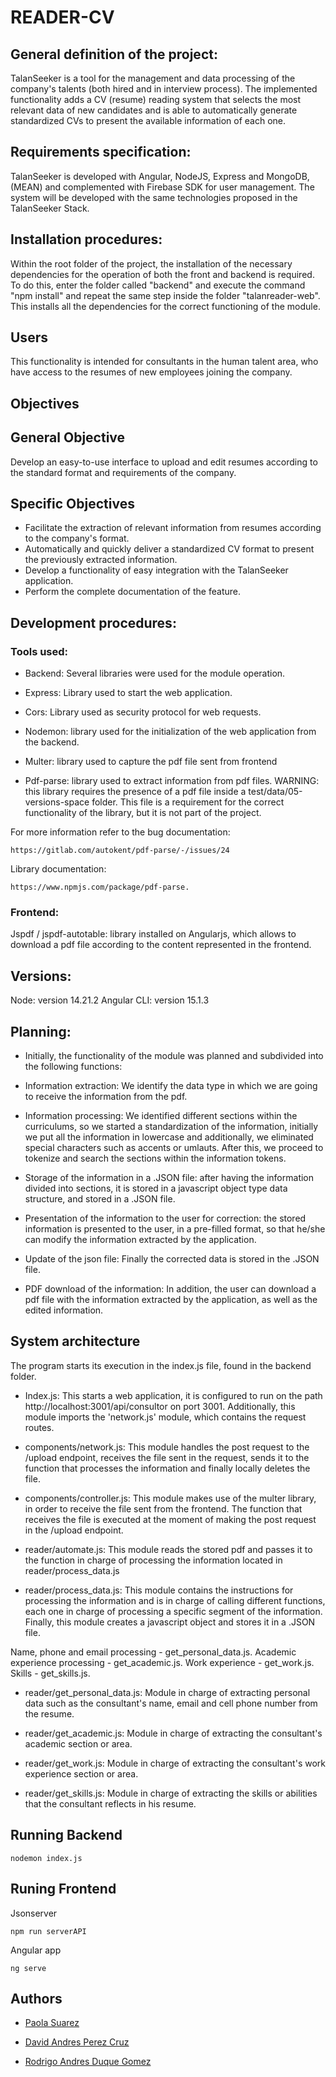 # READER-CV


## General definition of the project:

TalanSeeker is a tool for the management and data processing of the company's talents (both hired and in interview process).
The implemented functionality adds a CV (resume) reading system that selects the most relevant data of new candidates and is able to automatically generate standardized CVs to present the available information of each one. 

## Requirements specification:

TalanSeeker is developed with Angular, NodeJS, Express and MongoDB, (MEAN) and complemented with Firebase SDK for user management.
The system will be developed with the same technologies proposed in the TalanSeeker Stack.

## Installation procedures: 

Within the root folder of the project, the installation of the necessary dependencies for the operation of both the front and backend is required. To do this, enter the folder called "backend" and execute the command "npm install" and repeat the same step inside the folder "talanreader-web". This installs all the dependencies for the correct functioning of the module.

## Users
	
This functionality is intended for consultants in the human talent area, who have access to the resumes of new employees joining the company.

## Objectives

## General Objective

Develop an easy-to-use interface to upload and edit resumes according to the standard format and requirements of the company.

## Specific Objectives 

* Facilitate the extraction of relevant information from resumes according to the company's format.
* Automatically and quickly deliver a standardized CV format to present the previously extracted information.
* Develop a functionality of easy integration with the TalanSeeker application.
* Perform the complete documentation of the feature.

## Development procedures:
 
### Tools used:

* Backend: Several libraries were used for the module operation.

* Express: Library used to start the web application.

* Cors: Library used as security protocol for web requests.

* Nodemon: library used for the initialization of the web application from the backend.

* Multer: library used to capture the pdf file sent from frontend

* Pdf-parse: library used to extract information from pdf files. WARNING: this library requires the presence of a pdf file inside a test/data/05-versions-space folder. This file is a requirement for the correct functionality of the library, but it is not part of the project.


For more information refer to the bug documentation:

    https://gitlab.com/autokent/pdf-parse/-/issues/24
    
Library documentation:

    https://www.npmjs.com/package/pdf-parse. 

### Frontend:

Jspdf / jspdf-autotable: library installed on Angularjs, which allows to download a pdf file according to the content represented in the frontend.

## Versions: 

Node: version 14.21.2
Angular CLI: version 15.1.3

## Planning:

* Initially, the functionality of the module was planned and subdivided into the following functions:

* Information extraction: We identify the data type in which we are going to receive the information from the pdf.

* Information processing: We identified different sections within the curriculums, so we started a standardization of the information, initially we put all the information in lowercase and additionally, we eliminated special characters such as accents or umlauts. After this, we proceed to tokenize and search the sections within the information tokens.

* Storage of the information in a .JSON file: after having the information divided into sections, it is stored in a javascript object type data structure, and stored in a .JSON file.

* Presentation of the information to the user for correction: the stored information is presented to the user, in a pre-filled format, so that he/she can modify the information extracted by the application.

* Update of the json file: Finally the corrected data is stored in the .JSON file.

* PDF download of the information: In addition, the user can download a pdf file with the information extracted by the application, as well as the edited information.

## System architecture


The program starts its execution in the index.js file, found in the backend folder.

* Index.js: This starts a web application, it is configured to run on the path http://localhost:3001/api/consultor on port 3001. Additionally, this module imports the 'network.js' module, which contains the request routes.

* components/network.js: This module handles the post request to the /upload endpoint, receives the file sent in the request, sends it to the function that processes the information and finally locally deletes the file.

* components/controller.js: This module makes use of the multer library, in order to receive the file sent from the frontend. The function that receives the file is executed at the moment of making the post request in the /upload endpoint.

* reader/automate.js: This module reads the stored pdf and passes it to the function in charge of processing the information located in reader/process_data.js

* reader/process_data.js: This module contains the instructions for processing the information and is in charge of calling different functions, each one in charge of processing a specific segment of the information. Finally, this module creates a javascript object and stores it in a .JSON file.

Name, phone and email processing - get_personal_data.js.
Academic experience processing - get_academic.js.
Work experience - get_work.js.
Skills - get_skills.js.

* reader/get_personal_data.js: Module in charge of extracting personal data such as the consultant's name, email and cell phone number from the resume.

* reader/get_academic.js: Module in charge of extracting the consultant's academic section or area.

* reader/get_work.js: Module in charge of extracting the consultant's work experience section or area.

* reader/get_skills.js: Module in charge of extracting the skills or abilities that the consultant reflects in his resume.

## Running Backend

    nodemon index.js

## Runing Frontend

Jsonserver

    npm run serverAPI

Angular app

    ng serve

## Authors

* [Paola Suarez](https://github.com/paosua86)

* [David Andres Perez Cruz](https://github.com/davidperez95)

* [Rodrigo Andres Duque Gomez](https://github.com/rodrigoandresd)
